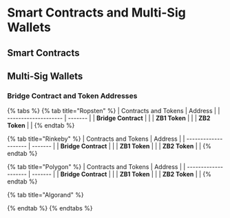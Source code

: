 # Smart Contracts and Multi-Sig Wallets

## Smart Contracts

## Multi-Sig Wallets

### Bridge Contract and Token Addresses

{% tabs %}
{% tab title="Ropsten" %}
| Contracts and Tokens | Address |
| -------------------- | ------- |
| **Bridge Contract**  |         |
| **ZB1 Token**        |         |
| **ZB2 Token**        |         |
{% endtab %}

{% tab title="Rinkeby" %}
| Contracts and Tokens | Address |
| -------------------- | ------- |
| **Bridge Contract**  |         |
| **ZB1 Token**        |         |
| **ZB2 Token**        |         |
{% endtab %}

{% tab title="Polygon" %}
| Contracts and Tokens | Address |
| -------------------- | ------- |
| **Bridge Contract**  |         |
| **ZB1 Token**        |         |
| **ZB2 Token**        |         |
{% endtab %}

{% tab title="Algorand" %}

{% endtab %}
{% endtabs %}
